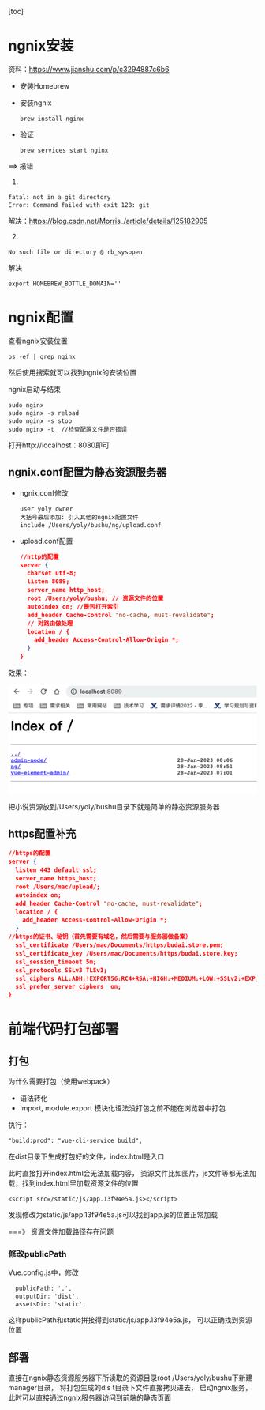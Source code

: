 [toc]

# ngnix安装

资料：https://www.jianshu.com/p/c3294887c6b6

+ 安装Homebrew

+ 安装ngnix

  ```
  brew install nginx 
  ```

+ 验证

  ```
  brew services start nginx
  ```

==> 报错

1.

```
fatal: not in a git directory
Error: Command failed with exit 128: git
```

解决：https://blog.csdn.net/Morris_/article/details/125182905

2.

```
No such file or directory @ rb_sysopen
```

解决

```
export HOMEBREW_BOTTLE_DOMAIN=''
```

# ngnix配置

查看ngnix安装位置

```
ps -ef | grep nginx
```

然后使用搜索就可以找到ngnix的安装位置

ngnix启动与结束

```
sudo nginx
sudo nginx -s reload
sudo nginx -s stop
sudo nginx -t  //检查配置文件是否错误
```

打开http://localhost：8080即可

## ngnix.conf配置为静态资源服务器

+ ngnix.conf修改

  ```
  user yoly owner
  大括号最后添加: 引入其他的ngnix配置文件
  include /Users/yoly/bushu/ng/upload.conf
  ```

+ upload.conf配置

  ```json
  //http的配置
  server {
    charset utf-8;
    listen 8089;
    server_name http_host;
    root /Users/yoly/bushu; // 资源文件的位置
    autoindex on; //是否打开索引
    add_header Cache-Control "no-cache, must-revalidate";
    // 对路由做处理
    location / {
      add_header Access-Control-Allow-Origin *;
    }
  }
  ```


效果：

![image-20230128183316249](../img/image-20230128183316249.png)

把小说资源放到/Users/yoly/bushu目录下就是简单的静态资源服务器



## https配置补充

```json
//https的配置
server {
  listen 443 default ssl;
  server_name https_host;
  root /Users/mac/upload/;
  autoindex on;
  add_header Cache-Control "no-cache, must-revalidate";
  location / {
    add_header Access-Control-Allow-Origin *;
  }
//https的证书、秘钥（首先需要有域名，然后需要与服务器做备案）
  ssl_certificate /Users/mac/Documents/https/budai.store.pem;
  ssl_certificate_key /Users/mac/Documents/https/budai.store.key;
  ssl_session_timeout 5m;
  ssl_protocols SSLv3 TLSv1;
  ssl_ciphers ALL:ADH:!EXPORT56:RC4+RSA:+HIGH:+MEDIUM:+LOW:+SSLv2:+EXP;
  ssl_prefer_server_ciphers  on;
}
```

# 前端代码打包部署

## 打包

为什么需要打包（使用webpack）

+ 语法转化
+ Import, module.export 模块化语法没打包之前不能在浏览器中打包

执行：

```
"build:prod": "vue-cli-service build",
```

在dist目录下生成打包好的文件，index.html是入口

此时直接打开index.html会无法加载内容， 资源文件比如图片，js文件等都无法加载，找到index.html里加载资源文件的位置

```
<script src=/static/js/app.13f94e5a.js></script>
```

发现修改为static/js/app.13f94e5a.js可以找到app.js的位置正常加载

===》 资源文件加载路径存在问题

### 修改publicPath

Vue.config.js中，修改

```
  publicPath: '.',
  outputDir: 'dist',
  assetsDir: 'static',
```

这样publicPath和static拼接得到static/js/app.13f94e5a.js， 可以正确找到资源位置

## 部署

直接在ngnix静态资源服务器下所读取的资源目录root /Users/yoly/bushu下新建manager目录， 将打包生成的dis t目录下文件直接拷贝进去， 启动ngnix服务，此时可以直接通过ngnix服务器访问到前端的静态页面

